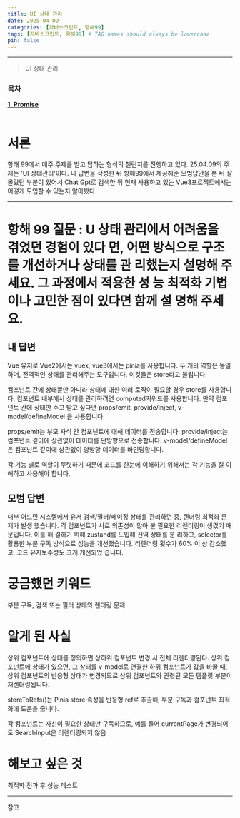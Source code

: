 ```yaml
---
title: UI 상태 관리
date: 2025-04-09
categories: [자바스크립트, 항해99]
tags: [자바스크립트, 항해99] # TAG names should always be lowercase
pin: false
---
```


---

> UI 상태 관리

### **목차**

[**1. Promise**](#promise)  
<br>

# 서론

항해 99에서 매주 주제를 받고 답하는 형식의 챌린지를 진행하고 있다.
25.04.09의 주제는 'UI 상태관리'이다. 내 답변을 작성한 뒤 항해99에서 제공해준 모범답안을 본 뒤 잘 몰랐던 부분이 있어서 Chat Gpt로 검색한 뒤 현재 사용하고 있는 Vue3프로젝트에서는 어떻게 도입할 수 있는지 알아봤다.

---

# 항해 99 질문 : U 상태 관리에서 어려움을 겪었던 경험이 있다 면, 어떤 방식으로 구조를 개선하거나 상태를 관 리했는지 설명해 주세요. 그 과정에서 적용한 성 능 최적화 기법이나 고민한 점이 있다면 함께 설 명해 주세요.

## 내 답변

Vue 유저로 Vue2에서는 vuex, vue3에서는 pinia를 사용합니다. 두 개의 역할은 동일하며, 전역적인 상태를 관리해주는 도구입니다. 이것들은 store라고 불립니다.

컴포넌트 간에 상태뿐만 아니라 상태에 대한 여러 로직이 필요할 경우 store를 사용합니다.
컴포넌트 내부에서 상태를 관리하려면 computed키워드를 사용합니다.
만약 컴포넌트 간에 상태만 주고 받고 싶다면 props/emit, provide/inject, v-model/defineModel 을 사용합니다.

props/emit는 부모 자식 간 컴포넌트에 대해 데이터를 전송합니다.
provide/inject는 컴포넌트 깊이에 상관없이 데이터를 단방향으로 전송합니다.
v-model/defineModel 은 컴포넌트 깊이에 상관없이 양방항 데이터를 바인딩합니다.

각 기능 별로 역할이 뚜렷하기 때문에 코드를 한눈에 이해하기 위해서는 각 기능을 잘 이해하고 사용해야 합니다.

## 모범 답변

내부 어드민 시스템에서 유저 검색/필터/페이징 상태를 관리하던 중, 렌더링 최적화 문제가 발생 했습니다. 각 컴포넌트가 서로 의존성이 많아 불 필요한 리렌더링이 생겼기 때문입니다. 이를 해 결하기 위해 zustand를 도입해 전역 상태를 분 리하고, selector를 활용한 부분 구독 방식으로 성능을 개선했습니다. 리렌더링 횟수가 60% 이 상 감소했고, 코드 유지보수성도 크게 개선되었 습니다.

# 궁금했던 키워드

부분 구독, 검색 또는 필터 상태와 렌더링 문제

# 알게 된 사실

상위 컴포넌트에 상태를 정의하면 상하위 컴포넌트 변경 시 전체 리렌더링된다.
상위 컴포넌트에 상태가 있으면, 그 상태를 v-model로 연결한 하위 컴포넌트가 값을 바꿀 때, 상위 컴포넌트의 반응형 상태가 변경되므로 상위 컴포넌트와 관련된 모든 템플릿 부분이 재렌더링됩니다.

storeToRefs()는 Pinia store 속성을 반응형 ref로 추출해, 부분 구독과 컴포넌트 최적화에 도움을 줍니다.

각 컴포넌트는 자신이 필요한 상태만 구독하므로,
예를 들어 currentPage가 변경되어도 SearchInput은 리렌더링되지 않음

# 해보고 싶은 것

최적화 전과 후 성능 테스트

---

참고

<!-- [TDZ (Temporal Dead Zone) 이란?-예시가 도움됨](https://velog.io/@hoo00nn/TDZ-Temporal-Dead-Zone-%EC%9D%B4%EB%9E%80){:target="\_blank"} -->
